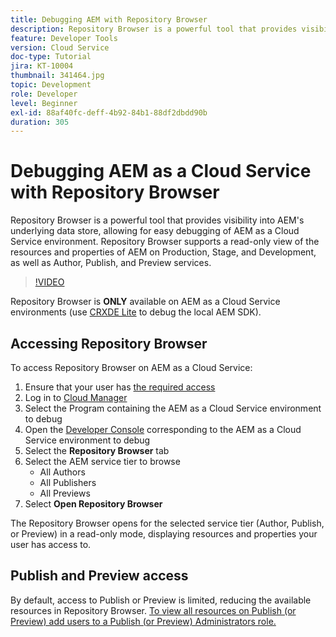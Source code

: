 ```yaml
---
title: Debugging AEM with Repository Browser
description: Repository Browser is a powerful tool that provides visibility into AEM's underlying data store, allowing for easy debugging of AEM as a Cloud Service environment.
feature: Developer Tools
version: Cloud Service
doc-type: Tutorial
jira: KT-10004
thumbnail: 341464.jpg
topic: Development
role: Developer
level: Beginner
exl-id: 88af40fc-deff-4b92-84b1-88df2dbdd90b
duration: 305
---
```

# Debugging AEM as a Cloud Service with Repository Browser

Repository Browser is a powerful tool that provides visibility into AEM's underlying data store, allowing for easy debugging of AEM as a Cloud Service environment. Repository Browser supports a read-only view of the resources and properties of AEM on Production, Stage, and Development, as well as Author, Publish, and Preview services.

>[!VIDEO](https://video.tv.adobe.com/v/341464?quality=12&learn=on)

Repository Browser is __ONLY__ available on AEM as a Cloud Service environments (use [CRXDE Lite](../aem-sdk-local-quickstart/other-tools.md#crxde-lite) to debug the local AEM SDK).

## Accessing Repository Browser

To access Repository Browser on AEM as a Cloud Service:

1. Ensure that your user has [the required access](https://experienceleague.adobe.com/docs/experience-manager-cloud-service/content/implementing/developer-tools/repository-browser.html#access-prerequisites)
1. Log in to [Cloud Manager](https://my.cloudmanager.adobe.com)
1. Select the Program containing the AEM as a Cloud Service environment to debug
1. Open the [Developer Console](./developer-console.md) corresponding to the AEM as a Cloud Service environment to debug
1. Select the __Repository Browser__ tab
1. Select the AEM service tier to browse
    + All Authors
    + All Publishers
    + All Previews
1. Select __Open Repository Browser__

The Repository Browser opens for the selected service tier (Author, Publish, or Preview) in a read-only mode, displaying resources and properties your user has access to.

## Publish and Preview access

By default, access to Publish or Preview is limited, reducing the available resources in Repository Browser. [To view all resources on Publish (or Preview) add users to a Publish (or Preview) Administrators role.](https://experienceleague.adobe.com/docs/experience-manager-cloud-service/content/implementing/developer-tools/repository-browser.html#navigate-the-hierarchy)
